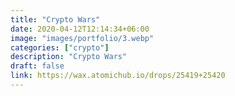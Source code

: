 ```yaml
---
title: "Crypto Wars"
date: 2020-04-12T12:14:34+06:00
image: "images/portfolio/3.webp"
categories: ["crypto"]
description: "Crypto Wars"
draft: false
link: https://wax.atomichub.io/drops/25419+25420
---
```

